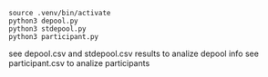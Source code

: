 ```
source .venv/bin/activate
python3 depool.py
python3 stdepool.py
python3 participant.py
```

see depool.csv and stdepool.csv results to analize depool info
see participant.csv to analize participants


